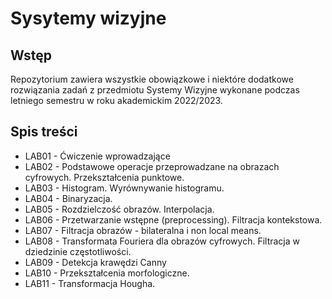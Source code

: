 # Sysytemy wizyjne

## Wstęp
Repozytorium zawiera wszystkie obowiązkowe i niektóre dodatkowe rozwiązania zadań z przedmiotu Systemy Wizyjne wykonane podczas letniego semestru w roku akademickim 2022/2023.

## Spis treści
* LAB01 - Ćwiczenie wprowadzające
* LAB02 - Podstawowe operacje przeprowadzane na obrazach cyfrowych. Przekształcenia punktowe.
* LAB03 - Histogram. Wyrównywanie histogramu.
* LAB04 - Binaryzacja.
* LAB05 - Rozdzielczość obrazów. Interpolacja.
* LAB06 - Przetwarzanie wstępne (preprocessing). Filtracja kontekstowa.
* LAB07 - Filtracja obrazów - bilateralna i non local means.
* LAB08 - Transformata Fouriera dla obrazów cyfrowych. Filtracja w dziedzinie częstotliwości.
* LAB09 - Detekcja krawędzi Canny
* LAB10 - Przekształcenia morfologiczne.
* LAB11 - Transformacja Hougha.